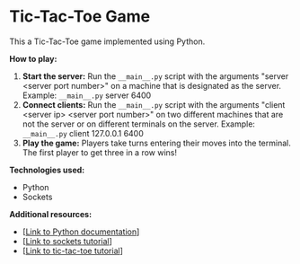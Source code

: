 # Tic-Tac-Toe Game

This a Tic-Tac-Toe game implemented using Python.

**How to play:**

1. **Start the server:** Run the `__main__.py` script with the arguments "server \<server port number\>" on a machine that is designated as the server. Example: `__main__.py` server 6400
2. **Connect clients:** Run the `__main__.py` script with the arguments "client \<server ip\> \<server port number\>" on two different machines that are not the server or on different terminals on the server. Example: `__main__.py` client 127.0.0.1 6400
3. **Play the game:** Players take turns entering their moves into the terminal. The first player to get three in a row wins!

**Technologies used:**

* Python
* Sockets

**Additional resources:**

* [[Link to Python documentation](https://docs.python.org/3/)]
* [[Link to sockets tutorial](https://docs.python.org/3/howto/sockets.html)]
* [[Link to tic-tac-toe tutorial](https://www.wikihow.com/Play-Tic-Tac-Toe)]